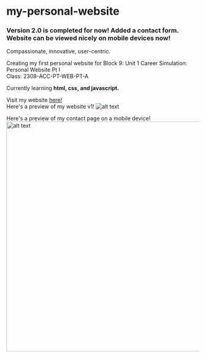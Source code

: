 # my-personal-website
### Version 2.0 is completed for now! Added a contact form. Website can be viewed nicely on mobile devices now!

Compassionate, innovative, user-centric.

Creating my first personal website for Block 9: Unit 1 Career Simulation: Personal Website Pt I <br>
Class: 2308-ACC-PT-WEB-PT-A

Currently learning **html, css, and javascript.**

Visit my website [here!](https://jaysirit-org.github.io/my-personal-website/index.html) <br>
Here's a preview of my website v1!
![alt text](https://i.imgur.com/i0dLZ3E.jpg)

Here's a preview of my contact page on a mobile device! 
<img src="https://i.imgur.com/541jOZX.jpg" alt="alt text" height="600" />